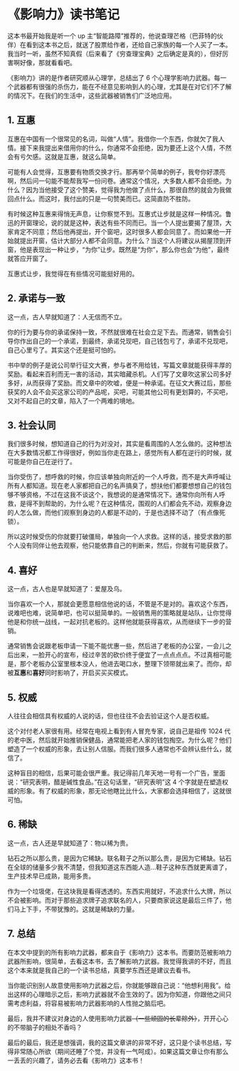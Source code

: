 # 《影响力》读书笔记

[CreateTime]: # (2020.09.25)
[ModifyTime]: # (2020.09.25)

这本书最开始我是听一个 up 主“智能路障”推荐的，他说查理芒格（巴菲特的伙伴）在看到这本书之后，就送了股票给作者，还给自己家族的每一个人买了一本。我当时一听，虽然不知真假（后来看了《穷查理宝典》之后确定是真的），但好厉害啊好像，那就看看吧。

《影响力》讲的是作者研究顺从心理学，总结出了 6 个心理学影响力武器。每一个武器都有很强的杀伤力，能在不经意见影响到人的心理，尤其是在对它们不了解的情况下。在我们的生活中，这些武器被销售们广泛地应用。

## 1. 互惠

互惠在中国有一个很常见的名词，叫做“人情”。我借你一个东西，你就欠了我人情。接下来我提出来借用你的什么，你通常不会拒绝，因为要还上这个人情，不然会有亏欠感。这就是互惠，就这么简单。

可能有人会觉得，互惠要有物质交换才行。那再举个简单的例子，我夸你好漂亮啊，然后问一句能不能帮我写一份问卷。通常这个情况，大多数人都不会拒绝。为什么？因为当他接受了这个赞美，觉得我为他做了点什么，那很自然的就会为我做回点什么。而这时，我付出的只是一句赞美而已。这简直防不胜防。

有时候这种互惠来得悄无声息，让你察觉不到。互惠式让步就是这样一种情况。鲁迅的开窗理论，说的就是这种，表达有些不同而已。当一个人提出要揭了屋顶，大家肯定不同意；然后他再提出，开个窗吧，这时很多人都会同意了。而如果他一开始就提出开窗，估计大部分人都不会同意。为什么？当这个人将建议从揭屋顶到开窗，他是表现出一种让步，“为你”让步。既然是“为你”，那么你也会“为他”，最终就答应开窗了。

互惠式让步，我觉得在有些情况可能挺好用的。

## 2. 承诺与一致

这一点，古人早就知道了：人无信而不立。

你的行为要与你的承诺保持一致，不然就很难在社会立足下去。而通常，销售会引导你作出自己的一个承诺，到最终，承诺兑现吧，自己钱包亏了，承诺不兑现吧，自己心里亏了。其实这个还是挺可怕的。

书中举的例子是说公司举行征文大赛，参与者不用给钱，写篇文章就能获得丰厚的奖励。看起来百利而无一害的活动，其实暗藏杀机。人们写了文章吹这家公司多好多好，从而获得了奖励。而文章中的吹嘘，便是一种承诺。在征文大赛过后，那些获奖的人会不会买这家公司的产品呢，买吧，可能其他公司有更划算的，不买吧，又对不起自己的文章，陷入了一个两难的境地。

## 3. 社会认同

我们很多时候，想知道自己的行为对没对，其实是看周围的人怎么做的。这种想法在大多数情况都工作得很好，例如当你走在路上，感觉所有人都在逆行的时候，就可能是你自己在逆行了。

当你受伤了，想呼救的时候，你应该单独向附近的一个人呼救，而不是大声呼喊让所有人都知道。现在老人家都把自己的名声搞臭了，想扶他们都要想想自己的钱包够不够资格，不过在这我不谈这个，我想说的是通常情况下。通常你向所有人呼救，是得不到帮助的，为什么呢？在这种情况，围观的人们都会先不动，观察身边的人怎么做，而他们观察到身边的人都是不动的，于是也选择不动了（有点像死锁）。

所以这时候受伤的你就要打破僵局，单独向一个人求救。这样的话，接受求救的那个人没有同伴让他去观察，他只能依靠自己的判断来，然后，你就有可能获救了。

## 4. 喜好

这一点，古人也是早就知道了：爱屋及乌。

当你喜欢一个人，那就会更愿意相信他说的话，不管是不是对的。喜欢这个东西，说难吧也难，说简单吧，也可以挺简单的。一般销售用的策略就是站队，让你觉得他是和你统一战线，一起对抗老板的。这样他就能获得喜欢，从而继续下一步的营销。

通常销售会说跟老板申请一下能不能优惠一些，然后进了老板的办公室，一会儿之后出来，一脸开心的宣布，经过辛苦的砍价终于便宜了一点点点点。不过真相可能是，那个老板办公室里根本没人，他进去喝口水，整理下领带就出来了。而你，却被**互惠**和**喜好**同时影响了，开启买买买模式。

## 5. 权威

人往往会相信具有权威的人说的话，但也往往不会去验证这个人是否权威。

这个对付老人家很有用。经常在电视上看到有人冒充专家，说自己是祖传 1024 代的老中医，然后就开始推销保健品，通常能把老人家的钱包掏空。为什么呢？他们塑造了一个权威的形象，去让别人信服。而我们很多人通常也不会辨认些什么，就信了。

这种盲目的相信，后果可能会很严重。我记得前几年天地一号有一个广告，里面说：“研究表明，醋是碱性食品。”在这句话里，“研究表明”这 4 个字就是在塑造权威的形象。有了权威的形象，那无论他瞎比比什么，大家都会选择相信了，这就很可怕。

## 6. 稀缺

这一点，古人还是早就知道了：物以稀为贵。

钻石之所以那么贵，是因为它稀缺。联名鞋子之所以那么贵，是因为它稀缺。钻石在全球的储量多少我不清楚，但我知道这东西能人造...鞋子这种东西就更离谱了，生产技术早已成熟，能用多贵。

作为一个垃圾佬，在这块我是看得透透的。东西实用就好，不追求什么大牌，所以不会被影响。而对于那些追求牌子追求联名的人，只要商家说这是最后三件了，他们马上下手，不带犹豫的。这就是稀缺的力量。

## 7. 总结

在本文中提到的所有影响力武器，都来自于《影响力》这本书。而要防范被影响力武器所影响，很简单，去看这本书，去了解影响力武器。我觉得我讲的不好，而且这个本来就是我自己的一个读书总结，真要学东西还是建议去看书。

当你能识别别人故意使用影响力武器之后，你就能够跟自己说：“他想利用我”。给出这样的心理暗示之后，影响力武器就不会生效的了。因为你知道，你跟他之间只需考虑利益，将容易被影响力武器影响的人性抛之脑后吧。

最后，我并不建议对身边的人使用影响力武器~~（一些顽固的长辈除外）~~，开开心心的不带脑子的相处不香吗？

最后的最后，我还是想强调，我的这篇文章讲的非常不好，这只是个读书总结，写得非常随心所欲（期间还睡了个觉，并没有一气呵成）。如果这篇文章让你有那么一丢丢的兴趣了，请务必去看《影响力》这本书！
